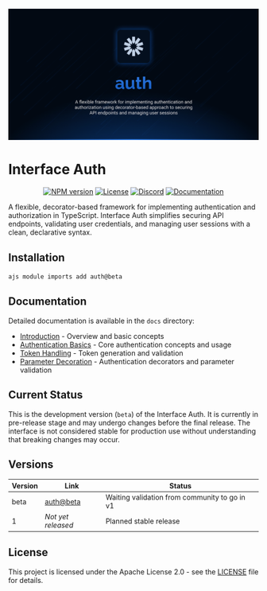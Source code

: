 ![Auth](.github/social-card.png)

# Interface Auth

<div align="center">
<a href="https://www.npmjs.com/package/@antelopejs/core"><img alt="NPM version" src="https://img.shields.io/npm/v/@antelopejs/core.svg?style=for-the-badge&labelColor=000000"></a>
<a href="https://github.com/AntelopeJS/antelopejs/blob/main/LICENSE"><img alt="License" src="https://img.shields.io/npm/l/@antelopejs/core.svg?style=for-the-badge&labelColor=000000"></a>
<a href="https://discord.gg/C2G8QW63"><img src="https://img.shields.io/badge/Discord-18181B?logo=discord&style=for-the-badge&color=000000" alt="Discord"></a>
<a href="https://discord.gg/C2G8QW63"><img src="https://img.shields.io/badge/Docs-18181B?logo=Antelope.JS&style=for-the-badge&color=000000" alt="Documentation"></a>
</div>

A flexible, decorator-based framework for implementing authentication and authorization in TypeScript. Interface Auth simplifies securing API endpoints, validating user credentials, and managing user sessions with a clean, declarative syntax.

## Installation

```bash
ajs module imports add auth@beta
```

## Documentation

Detailed documentation is available in the `docs` directory:

- [Introduction](./docs/1.introduction.md) - Overview and basic concepts
- [Authentication Basics](./docs/2.authentication.md) - Core authentication concepts and usage
- [Token Handling](./docs/3.token-handling.md) - Token generation and validation
- [Parameter Decoration](./docs/4.parameter-decoration.md) - Authentication decorators and parameter validation

## Current Status

This is the development version (`beta`) of the Interface Auth. It is currently in pre-release stage and may undergo changes before the final release. The interface is not considered stable for production use without understanding that breaking changes may occur.

## Versions

| Version | Link                                                                                     | Status                                        |
| ------- | ---------------------------------------------------------------------------------------- | --------------------------------------------- |
| beta    | [auth@beta](https://github.com/AntelopeJS/auth-jwt/tree/main/.antelope/output/auth/beta) | Waiting validation from community to go in v1 |
| 1       | _Not yet released_                                                                       | Planned stable release                        |

## License

This project is licensed under the Apache License 2.0 - see the [LICENSE](LICENSE) file for details.
